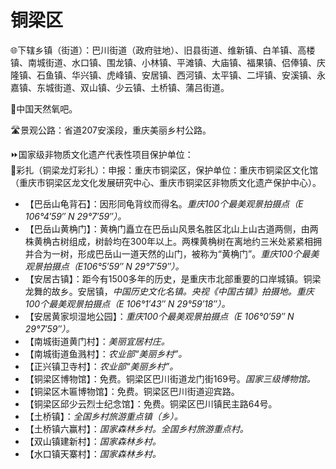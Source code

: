 # 铜梁区  
🌐下辖乡镇（街道）：巴川街道（政府驻地）、旧县街道、维新镇、白羊镇、高楼镇、南城街道、水口镇、围龙镇、小林镇、平滩镇、大庙镇、福果镇、侣俸镇、庆隆镇、石鱼镇、华兴镇、虎峰镇、安居镇、西河镇、太平镇、二坪镇、安溪镇、永嘉镇、东城街道、双山镇、少云镇、土桥镇、蒲吕街道。  
  
🚩中国天然氧吧。  
  
🛣️景观公路：省道207安溪段，重庆美丽乡村公路。  
  
⏩国家级非物质文化遗产代表性项目保护单位：  
🔸彩扎（铜梁龙灯彩扎）：申报：重庆市铜梁区，保护单位：重庆市铜梁区文化馆（重庆市铜梁区龙文化发展研究中心、重庆市铜梁区非物质文化遗产保护中心）。  
  
* 【巴岳山龟背石】：因形同龟背纹而得名。*重庆100个最美观景拍摄点（E 106°4′59″ N 29°7′59″）。*
* 【巴岳山黄桷门】：黄桷门矗立在巴岳山风景名胜区北山上山古道两侧，由两株黄桷古树组成，树龄均在300年以上。两棵黄桷树在离地约三米处紧紧相拥并合为一树，形成巴岳山一道天然的山门，被称为“黄桷门”。*重庆100个最美观景拍摄点（E106°5′59″ N 29°7′59″）。*
* 【安居古镇】：距今有1500多年的历史，是重庆市北部重要的口岸城镇。铜梁龙舞的故乡。安居镇，*中国历史文化名镇。央视《中国古镇》拍摄地。重庆100个最美观景拍摄点（E 106°1′43″ N 29°59′18″）。*
* 【安居黄家坝湿地公园】：*重庆100个最美观景拍摄点（E 106°0′59″ N 29°7′59″）。*
* 【南城街道黄门村】：*美丽宜居村庄。*
* 【南城街道鱼溅村】：*农业部“美丽乡村”。*
* 【正兴镇卫寺村】：*农业部“美丽乡村”。*
* 【铜梁区博物馆】：免费。铜梁区巴川街道龙门街169号。*国家三级博物馆。* 
* 【铜梁区木匾博物馆】：免费。铜梁区巴川街道迎宾路。
* 【铜梁区邱少云烈士纪念馆】：免费。铜梁区巴川镇民主路64号。
* 【土桥镇】：*全国乡村旅游重点镇（乡）。*
* 【土桥镇六赢村】：*国家森林乡村。全国乡村旅游重点村。*
* 【双山镇建新村】：*国家森林乡村。*
* 【水口镇天寨村】：*国家森林乡村。*
